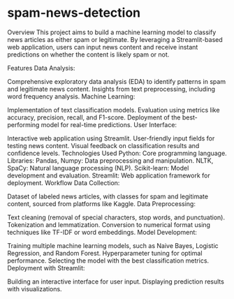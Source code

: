 # spam-news-detection
Overview
This project aims to build a machine learning model to classify news articles as either spam or legitimate. By leveraging a Streamlit-based web application, users can input news content and receive instant predictions on whether the content is likely spam or not.

Features
Data Analysis:

Comprehensive exploratory data analysis (EDA) to identify patterns in spam and legitimate news content.
Insights from text preprocessing, including word frequency analysis.
Machine Learning:

Implementation of text classification models.
Evaluation using metrics like accuracy, precision, recall, and F1-score.
Deployment of the best-performing model for real-time predictions.
User Interface:

Interactive web application using Streamlit.
User-friendly input fields for testing news content.
Visual feedback on classification results and confidence levels.
Technologies Used
Python: Core programming language.
Libraries:
Pandas, Numpy: Data preprocessing and manipulation.
NLTK, SpaCy: Natural language processing (NLP).
Scikit-learn: Model development and evaluation.
Streamlit: Web application framework for deployment.
Workflow
Data Collection:

Dataset of labeled news articles, with classes for spam and legitimate content, sourced from platforms like Kaggle.
Data Preprocessing:

Text cleaning (removal of special characters, stop words, and punctuation).
Tokenization and lemmatization.
Conversion to numerical format using techniques like TF-IDF or word embeddings.
Model Development:

Training multiple machine learning models, such as Naive Bayes, Logistic Regression, and Random Forest.
Hyperparameter tuning for optimal performance.
Selecting the model with the best classification metrics.
Deployment with Streamlit:

Building an interactive interface for user input.
Displaying prediction results with visualizations.
